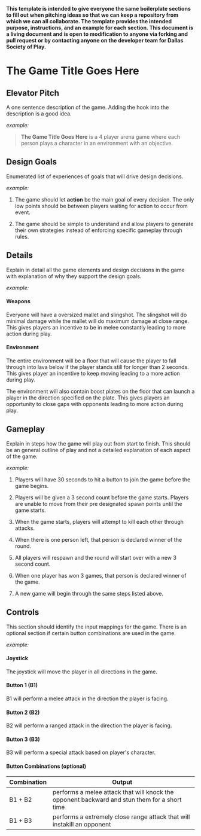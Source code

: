 **This template is intended to give everyone the same boilerplate sections to fill out when pitching ideas so that we can keep a repository from which we can all collaborate.  The template provides the intended purpose, instructions, and an example for each section.  This document is a living document and is open to modification to anyone via forking and pull request or by contacting anyone on the developer team for Dallas Society of Play.**

# The Game Title Goes Here

## Elevator Pitch
A one sentence description of the game.  Adding the hook into the description is a good idea.

*example:*
> **The Game Title Goes Here** is a 4 player arena game where each person plays a character in an environment with an objective.

## Design Goals
Enumerated list of experiences of goals that will drive design decisions.

*example:*

1. The game should let **action** be the main goal of every decision.  The only low points should be between players waiting for action to occur from event.

2. The game should be simple to understand and allow players to generate their own strategies instead of enforcing specific gameplay through rules.

## Details

Explain in detail all the game elements and design decisions in the game with explanation of why they support the design goals.

*example:*
#### Weapons
Everyone will have a oversized mallet and slingshot.  The slingshot will do minimal damage while the mallet will do maximum damage at close range.  This gives players an incentive to be in melee constantly leading to more action during play.

#### Environment
The entire environment will be a floor that will cause the player to fall through into lava below if the player stands still for longer than 2 seconds.  This gives player an incentive to keep moving leading to a more action during play.

The environment will also contain boost plates on the floor that can launch a player in the direction specified on the plate.  This gives players an opportunity to close gaps with opponents leading to more action during play.

## Gameplay

Explain in steps how the game will play out from start to finish.  This should be an general outline of play and not a detailed explanation of each aspect of the game.

*example:*

1. Players will have 30 seconds to hit a button to join the game before the game begins.

2. Players will be given a 3 second count before the game starts.  Players are unable to move from their pre designated spawn points until the game starts.

3. When the game starts, players will attempt to kill each other through attacks.

4. When there is one person left, that person is declared winner of the round.

5. All players will respawn and the round will start over with a new 3 second count.

6. When one player has won 3 games, that person is declared winner of the game.

7. A new game will begin through the same steps listed above.

## Controls

This section should identify the input mappings for the game.  There is an optional section if certain button combinations are used in the game.

*example:*
#### Joystick
The joystick will move the player in all directions in the game.

#### Button 1 (B1)
B1 will perform a melee attack in the direction the player is facing.

#### Button 2 (B2)
B2 will perform a ranged attack in the direction the player is facing.

#### Button 3 (B3)
B3 will perform a special attack based on player's character.

#### Button Combinations (optional)
Combination | Output
------------|--------
B1 + B2     | performs a melee attack that will knock the opponent backward and stun them for a short time
B1 + B3     | performs a extremely close range attack that will instakill an opponent
